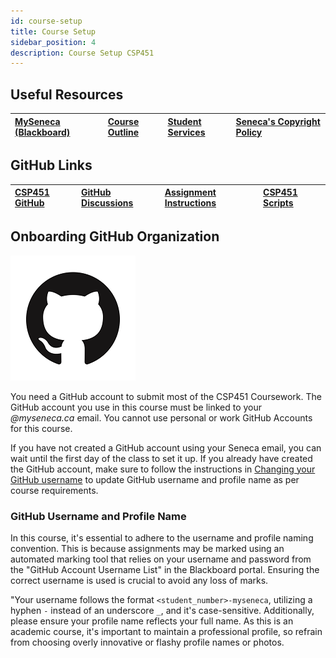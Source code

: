 ```yaml
---
id: course-setup
title: Course Setup
sidebar_position: 4
description: Course Setup CSP451
---
```


## Useful Resources

| [MySeneca (Blackboard)](https://my.senecacollege.ca/) | [Course Outline](https://apps.senecapolytechnic.ca/ssos/findOutline.do?termCode=08424&subjectCode=CSP451&schoolCode=ITAS) | [Student Services](https://www.senecapolytechnic.ca/about/policies/academics-and-student-services.html) | [Seneca's Copyright Policy](https://www.senecapolytechnic.ca/about/policies/copyright-policy.html) |
| :--- | :--- | :--- | :--- |

## GitHub Links

| [CSP451 GitHub](https://github.com/CSP451) | [GitHub Discussions](https://github.com/orgs/CSP451/discussions) | [Assignment Instructions](https://github.com/CSP451/CSP451-ComputerSystemsProject) | [CSP451 Scripts](https://github.com/CSP451/CSP451-Scripts) |
| :--- | :--- | :--- | :--- |

## Onboarding GitHub Organization

![github-organization](/img/about/github_icon.png)

You need a GitHub account to submit most of the CSP451 Coursework. The GitHub account you use in this course must be linked to your _@myseneca.ca_ email. You cannot use personal or work GitHub Accounts for this course.

If you have not created a GitHub account using your Seneca email, you can wait until the first day of the class to set it up. If you already have created the GitHub account, make sure to follow the instructions in [Changing your GitHub username](https://docs.github.com/en/account-and-profile/setting-up-and-managing-your-personal-account-on-github/managing-user-account-settings/changing-your-github-username) to update GitHub username and profile name as per course requirements.

### GitHub Username and Profile Name

In this course, it's essential to adhere to the username and profile naming convention. This is because assignments may be marked using an automated marking tool that relies on your username and password from the "GitHub Account Username List" in the Blackboard portal. Ensuring the correct username is used is crucial to avoid any loss of marks.

"Your username follows the format `<student_number>-myseneca`, utilizing a hyphen `-` instead of an underscore `_`, and it's case-sensitive. Additionally, please ensure your profile name reflects your full name. As this is an academic course, it's important to maintain a professional profile, so refrain from choosing overly innovative or flashy profile names or photos.

